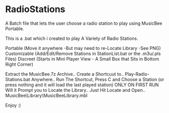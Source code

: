 # RadioStations
A Batch file that lets the user choose a radio station to play using MusicBee Portable.

This is a .bat which i created to play A Variety of Radio Stations.

Portable (Move it anywhere -But may need to re-Locate Library -See PNG)
Customizable (Add/Edit/Remove Stations in StationList.bat or the .m3u/.pls Files)
Discreet (Starts in Mini Player View - A Small Box that Sits in Bottom Right Corner)

Extract the MusicBee.7z Archive.. Create a Shortcuut to.. Play-Radio-Stations.bat Anywhere..
Run The Shortcut, Press C and Choose a Station (or press nothing and it will load the last played station)
ONLY ON FIRST RUN Will it Prompt you to Locate the Library.. Just Hit Locate and Open.. MusicBee\Library\MusicBeeLibrary.mbl

Enjoy :)
